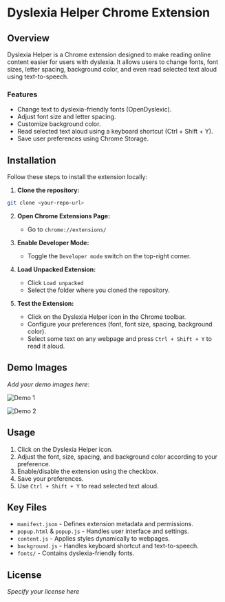 # Dyslexia Helper Chrome Extension

## Overview

Dyslexia Helper is a Chrome extension designed to make reading online content easier for users with dyslexia. It allows users to change fonts, font sizes, letter spacing, background color, and even read selected text aloud using text-to-speech.

### Features

* Change text to dyslexia-friendly fonts (OpenDyslexic).
* Adjust font size and letter spacing.
* Customize background color.
* Read selected text aloud using a keyboard shortcut (Ctrl + Shift + Y).
* Save user preferences using Chrome Storage.

## Installation

Follow these steps to install the extension locally:

1. **Clone the repository:**

```bash
git clone <your-repo-url>
```

2. **Open Chrome Extensions Page:**

   * Go to `chrome://extensions/`

3. **Enable Developer Mode:**

   * Toggle the `Developer mode` switch on the top-right corner.

4. **Load Unpacked Extension:**

   * Click `Load unpacked`
   * Select the folder where you cloned the repository.

5. **Test the Extension:**

   * Click on the Dyslexia Helper icon in the Chrome toolbar.
   * Configure your preferences (font, font size, spacing, background color).
   * Select some text on any webpage and press `Ctrl + Shift + Y` to read it aloud.

## Demo Images

*Add your demo images here*:

![Demo 1](path/to/demo1.png)

![Demo 2](path/to/demo2.png)

## Usage

1. Click on the Dyslexia Helper icon.
2. Adjust the font, size, spacing, and background color according to your preference.
3. Enable/disable the extension using the checkbox.
4. Save your preferences.
5. Use `Ctrl + Shift + Y` to read selected text aloud.

## Key Files

* `manifest.json` - Defines extension metadata and permissions.
* `popup.html` & `popup.js` - Handles user interface and settings.
* `content.js` - Applies styles dynamically to webpages.
* `background.js` - Handles keyboard shortcut and text-to-speech.
* `fonts/` - Contains dyslexia-friendly fonts.

## License

*Specify your license here*
